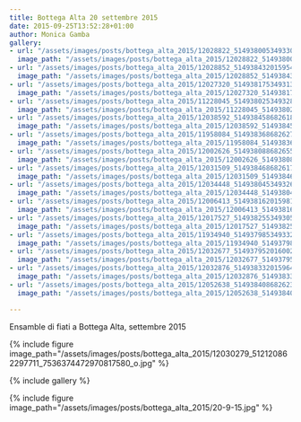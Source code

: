 ```yaml
---
title: Bottega Alta 20 settembre 2015
date: 2015-09-25T13:52:28+01:00
author: Monica Gamba
gallery:
- url: "/assets/images/posts/bottega_alta_2015/12028822_514938005349330_3300602529705983805_o.jpg"
  image_path: "/assets/images/posts/bottega_alta_2015/12028822_514938005349330_3300602529705983805_o.jpg"
- url: "/assets/images/posts/bottega_alta_2015/12028852_514938432015954_5987786461091648827_o.jpg"
  image_path: "/assets/images/posts/bottega_alta_2015/12028852_514938432015954_5987786461091648827_o.jpg"
- url: "/assets/images/posts/bottega_alta_2015/12027320_514938175349313_2594041984022950147_o.jpg"
  image_path: "/assets/images/posts/bottega_alta_2015/12027320_514938175349313_2594041984022950147_o.jpg"
- url: "/assets/images/posts/bottega_alta_2015/11228045_514938025349328_7183707315509988774_o.jpg"
  image_path: "/assets/images/posts/bottega_alta_2015/11228045_514938025349328_7183707315509988774_o.jpg"
- url: "/assets/images/posts/bottega_alta_2015/12038592_514938458682618_4735673057367738055_o.jpg"
  image_path: "/assets/images/posts/bottega_alta_2015/12038592_514938458682618_4735673057367738055_o.jpg"
- url: "/assets/images/posts/bottega_alta_2015/11958084_514938368682627_5783779240845812087_o.jpg"
  image_path: "/assets/images/posts/bottega_alta_2015/11958084_514938368682627_5783779240845812087_o.jpg"
- url: "/assets/images/posts/bottega_alta_2015/12002626_514938088682655_6959096694794214641_o.jpg"
  image_path: "/assets/images/posts/bottega_alta_2015/12002626_514938088682655_6959096694794214641_o.jpg"
- url: "/assets/images/posts/bottega_alta_2015/12031509_514938468682617_8265048917245505695_o.jpg"
  image_path: "/assets/images/posts/bottega_alta_2015/12031509_514938468682617_8265048917245505695_o.jpg"
- url: "/assets/images/posts/bottega_alta_2015/12034448_514938045349326_5310376830928248292_o.jpg"
  image_path: "/assets/images/posts/bottega_alta_2015/12034448_514938045349326_5310376830928248292_o.jpg"
- url: "/assets/images/posts/bottega_alta_2015/12006413_514938162015981_7186426473048513443_o.jpg"
  image_path: "/assets/images/posts/bottega_alta_2015/12006413_514938162015981_7186426473048513443_o.jpg"
- url: "/assets/images/posts/bottega_alta_2015/12017527_514938255349305_5589436816721012768_o.jpg"
  image_path: "/assets/images/posts/bottega_alta_2015/12017527_514938255349305_5589436816721012768_o.jpg"
- url: "/assets/images/posts/bottega_alta_2015/11934940_514937985349332_3239427253524482817_o.jpg"
  image_path: "/assets/images/posts/bottega_alta_2015/11934940_514937985349332_3239427253524482817_o.jpg"
- url: "/assets/images/posts/bottega_alta_2015/12032677_514937952016002_6334063635757570158_o.jpg"
  image_path: "/assets/images/posts/bottega_alta_2015/12032677_514937952016002_6334063635757570158_o.jpg"
- url: "/assets/images/posts/bottega_alta_2015/12032876_514938332015964_8681528518954138587_o.jpg"
  image_path: "/assets/images/posts/bottega_alta_2015/12032876_514938332015964_8681528518954138587_o.jpg"
- url: "/assets/images/posts/bottega_alta_2015/12052638_514938408682623_4928076299157582068_o.jpg"
  image_path: "/assets/images/posts/bottega_alta_2015/12052638_514938408682623_4928076299157582068_o.jpg"

---
```


Ensamble di fiati a Bottega Alta, settembre 2015

{% include figure image_path="/assets/images/posts/bottega_alta_2015/12030279_512120862297711_7536374472970817580_o.jpg" %}

{% include gallery %}

{% include figure image_path="/assets/images/posts/bottega_alta_2015/20-9-15.jpg" %}
